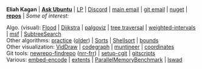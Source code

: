 <span title="Eliah Kagan (he/him)">**Eliah Kagan**</span> | [**Ask Ubuntu**](https://askubuntu.com/users/22949/eliah-kagan "Most of my Ubuntu writing (Stack Exchange)") | [LP](https://answers.launchpad.net/~degeneracypressure "Older Ubuntu writing (Launchpad)") | [Discord](https://discordapp.com/users/322157957120786433 "Sir Griswold of MacElwain#7549") | [main email](mailto:eliah.kagan@gmail.com "eliah.kagan@gmail.com") | [git email](mailto:degeneracypressure@gmail.com "degeneracypressure@gmail.com") | [nuget](https://www.nuget.org/profiles/EliahKagan "My profile on the NuGet gallery (2 packages)") | [**repos**](https://github.com/EliahKagan?tab=repositories "All the repos I have on GitHub") | <span title="A showcase of some projects follows below. Which ones are subject to change.">*Some of interest:*</span>

<span title="Projects about algorithms, with visualization">Algo. (visual):</span> [Flood](https://github.com/EliahKagan/Flood "Flood - interactive flood-fill visualizer") | [Dijkstra](https://github.com/EliahKagan/Dijkstra "Dijkstra - Visualizing Dijkstra’s algorithm with various priority queues") | [palgoviz](https://github.com/EliahKagan/palgoviz "palgoviz - Materials for Python and algorithms, with visualization") | [tree traversal](https://github.com/EliahKagan/TreeTraversalAnimations "TreeTraversalAnimations - Simple binary-tree traversal visualizer") | [weighted-intervals](https://github.com/EliahKagan/weighted-intervals "weighted-intervals - job scheduling with weighted intervals") | [msf](https://github.com/EliahKagan/msf "msf - minimum spanning forests") | [SubtreeSearch](https://github.com/EliahKagan/SubtreeSearch "SubtreeSearch - linear-time subtree search") \
<span title="Projects about algorithms, but no visualization">Other algorithms:</span> [practice](https://github.com/EliahKagan/practice "practice - current repository of my solutions to coding exercises/challenges") ([older](https://github.com/EliahKagan/old-practice-snapshot "old-practice-snapshot - a bunch of old solutions to coding exercises")) | [Sorts](https://github.com/EliahKagan/Sorts "Sorts - a demo and limited benchmark of sorting algorithms") | [Shellsort](https://github.com/EliahKagan/Shellsort "Shellsort - comparing Shellsort by gap sequence and to other sorts") | [bounds](https://github.com/EliahKagan/bounds "bounds - lower and upper bound binary search") \
<span title="Visualizations, but not about algorithms">Other visualization:</span> [VidDraw](https://github.com/EliahKagan/VidDraw "VidDraw - record video as you draw") | [codegraph](https://github.com/EliahKagan/codegraph "codegraph - graphs in software engineering") | [muntineer](https://github.com/EliahKagan/muntineer "muntineer - visualizing window-pane algebra") | [coordinates](https://github.com/EliahKagan/coordinates "coordinates - visualizes a plane in Cartesian and circular-polar coordinates") \
<span title="Client and server tools for Git source control">Git tools:</span> [newrepo-findrepo](https://github.com/EliahKagan/newrepo-findrepo "newrepo-findrepo - tools for small Git servers") ([nrr-frr](https://github.com/EliahKagan/nrr-frr "nrr-frr - client scripts for newrepo/findrepo")) | [setup-cgit](https://github.com/EliahKagan/setup-cgit "setup-cgit - unofficial cgit how-to and scripts") | [gitscripts](https://github.com/EliahKagan/gitscripts "gitscripts - some custom git commands") \
<span title="A handful of other projects that don't fit in the above categories">Various:</span> [embed-encode](https://github.com/EliahKagan/embed-encode "embed-encode - Base64-encoded embeddings from the OpenAI API") | [extents](https://github.com/EliahKagan/extents "extents - tools for querying and accessing file extents") | [ParallelMemoryBenchmark](https://github.com/EliahKagan/ParallelMemoryBenchmark "ParallelMemoryBenchmark - C++ sorting with execution policies (benchmark)") | [lswad](https://github.com/EliahKagan/lswad "lswad - a WAD directory lister")
